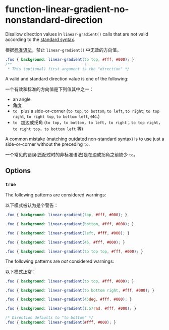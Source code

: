 # function-linear-gradient-no-nonstandard-direction

Disallow direction values in `linear-gradient()` calls that are not valid according to the
[standard syntax](https://developer.mozilla.org/en-US/docs/Web/CSS/linear-gradient#Syntax).

根据[标准语法](https://developer.mozilla.org/en-US/docs/Web/CSS/linear-gradient#Syntax)，禁止 `linear-gradient()` 中无效的方向值。

```css
.foo { background: linear-gradient(to top, #fff, #000); }
/**                                ↑
 * This (optional) first argument is the "direction" */
```

A valid and standard direction value is one of the following:

一个有效和标准的方向值是下列值其中之一：

-   an angle
-   角度
-   `to ` plus a side-or-corner (`to top`, `to bottom`, `to left`, `to right`; `to top right`, `to right top`, `to bottom left`, etc.)
-   `to ` 加边或拐角 (`to top`，`to bottom`，`to left`，`to right`；`to top right`，`to right top`，`to bottom left` 等)

A common mistake (matching outdated non-standard syntax) is to use just a side-or-corner without the preceding `to`.

一个常见的错误(匹配过时的非标准语法)是在边或拐角之前缺少 `to`。

## Options

### `true`

The following patterns are considered warnings:

以下模式被认为是个警告：

```css
.foo { background: linear-gradient(top, #fff, #000); }
```

```css
.foo { background: linear-gradient(bottom, #fff, #000); }
```

```css
.foo { background: linear-gradient(left, #fff, #000); }
```

```css
.foo { background: linear-gradient(45, #fff, #000); }
```

```css
.foo { background: linear-gradient(to top top, #fff, #000); }
```

The following patterns are *not* considered warnings:

以下模式正常：

```css
.foo { background: linear-gradient(to top, #fff, #000); }
```

```css
.foo { background: linear-gradient(to bottom right, #fff, #000); }
```

```css
.foo { background: linear-gradient(45deg, #fff, #000); }
```

```css
.foo { background: linear-gradient(1.57rad, #fff, #000); }
```

```css
/* Direction defaults to "to bottom" */
.foo { background: linear-gradient(#fff, #000); }
```
